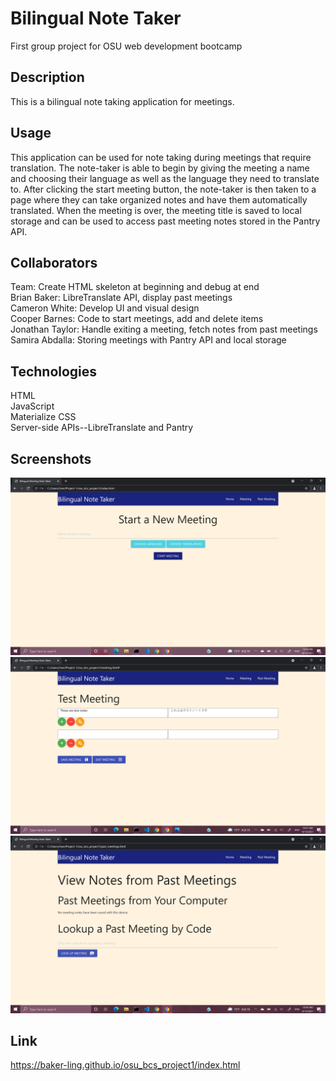 # Bilingual Note Taker
First group project for OSU web development bootcamp

## Description
This is a bilingual note taking application for meetings. 

## Usage
This application can be used for note taking during meetings that require translation. The note-taker is able to begin by giving the meeting a name and choosing their language as well as the language they need to translate to. After clicking the start meeting button, the note-taker is then taken to a page where they can take organized notes and have them automatically translated. When the meeting is over, the meeting title is saved to local storage and can be used to access past meeting notes stored in the Pantry API.

## Collaborators
Team: Create HTML skeleton at beginning and debug at end  
Brian Baker: LibreTranslate API, display past meetings  
Cameron White: Develop UI and visual design  
Cooper Barnes: Code to start meetings, add and delete items  
Jonathan Taylor: Handle exiting a meeting, fetch notes from past meetings  
Samira Abdalla: Storing meetings with Pantry API and local storage  

## Technologies
HTML  
JavaScript  
Materialize CSS  
Server-side APIs--LibreTranslate and Pantry


## Screenshots 
![Home Screen](/assets/images/HomePage.png)
![Meeting Screen](/assets/images/MeetingPage.png)
![Past Meetings Screen](/assets/images/PastMeetingPage.png)


## Link
https://baker-ling.github.io/osu_bcs_project1/index.html
